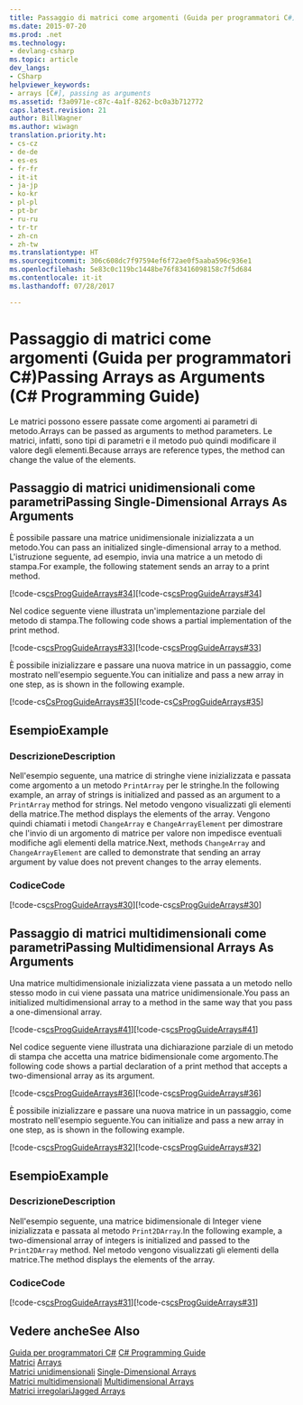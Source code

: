 ```yaml
---
title: Passaggio di matrici come argomenti (Guida per programmatori C#)
ms.date: 2015-07-20
ms.prod: .net
ms.technology:
- devlang-csharp
ms.topic: article
dev_langs:
- CSharp
helpviewer_keywords:
- arrays [C#], passing as arguments
ms.assetid: f3a0971e-c87c-4a1f-8262-bc0a3b712772
caps.latest.revision: 21
author: BillWagner
ms.author: wiwagn
translation.priority.ht:
- cs-cz
- de-de
- es-es
- fr-fr
- it-it
- ja-jp
- ko-kr
- pl-pl
- pt-br
- ru-ru
- tr-tr
- zh-cn
- zh-tw
ms.translationtype: HT
ms.sourcegitcommit: 306c608dc7f97594ef6f72ae0f5aaba596c936e1
ms.openlocfilehash: 5e83c0c119bc1448be76f83416098158c7f5d684
ms.contentlocale: it-it
ms.lasthandoff: 07/28/2017

---
```

# <a name="passing-arrays-as-arguments-c-programming-guide"></a><span data-ttu-id="1f006-102">Passaggio di matrici come argomenti (Guida per programmatori C#)</span><span class="sxs-lookup"><span data-stu-id="1f006-102">Passing Arrays as Arguments (C# Programming Guide)</span></span>
<span data-ttu-id="1f006-103">Le matrici possono essere passate come argomenti ai parametri di metodo.</span><span class="sxs-lookup"><span data-stu-id="1f006-103">Arrays can be passed as arguments to method parameters.</span></span> <span data-ttu-id="1f006-104">Le matrici, infatti, sono tipi di parametri e il metodo può quindi modificare il valore degli elementi.</span><span class="sxs-lookup"><span data-stu-id="1f006-104">Because arrays are reference types, the method can change the value of the elements.</span></span>  
  
## <a name="passing-single-dimensional-arrays-as-arguments"></a><span data-ttu-id="1f006-105">Passaggio di matrici unidimensionali come parametri</span><span class="sxs-lookup"><span data-stu-id="1f006-105">Passing Single-Dimensional Arrays As Arguments</span></span>  
 <span data-ttu-id="1f006-106">È possibile passare una matrice unidimensionale inizializzata a un metodo.</span><span class="sxs-lookup"><span data-stu-id="1f006-106">You can pass an initialized single-dimensional array to a method.</span></span> <span data-ttu-id="1f006-107">L'istruzione seguente, ad esempio, invia una matrice a un metodo di stampa.</span><span class="sxs-lookup"><span data-stu-id="1f006-107">For example, the following statement sends an array to a print method.</span></span>  
  
 <span data-ttu-id="1f006-108">[!code-cs[csProgGuideArrays#34](../../../csharp/programming-guide/arrays/codesnippet/CSharp/passing-arrays-as-arguments_1.cs)]</span><span class="sxs-lookup"><span data-stu-id="1f006-108">[!code-cs[csProgGuideArrays#34](../../../csharp/programming-guide/arrays/codesnippet/CSharp/passing-arrays-as-arguments_1.cs)]</span></span>  
  
 <span data-ttu-id="1f006-109">Nel codice seguente viene illustrata un'implementazione parziale del metodo di stampa.</span><span class="sxs-lookup"><span data-stu-id="1f006-109">The following code shows a partial implementation of the print method.</span></span>  
  
 <span data-ttu-id="1f006-110">[!code-cs[csProgGuideArrays#33](../../../csharp/programming-guide/arrays/codesnippet/CSharp/passing-arrays-as-arguments_2.cs)]</span><span class="sxs-lookup"><span data-stu-id="1f006-110">[!code-cs[csProgGuideArrays#33](../../../csharp/programming-guide/arrays/codesnippet/CSharp/passing-arrays-as-arguments_2.cs)]</span></span>  
  
 <span data-ttu-id="1f006-111">È possibile inizializzare e passare una nuova matrice in un passaggio, come mostrato nell'esempio seguente.</span><span class="sxs-lookup"><span data-stu-id="1f006-111">You can initialize and pass a new array in one step, as is shown in the following example.</span></span>  
  
 <span data-ttu-id="1f006-112">[!code-cs[CsProgGuideArrays#35](../../../csharp/programming-guide/arrays/codesnippet/CSharp/passing-arrays-as-arguments_3.cs)]</span><span class="sxs-lookup"><span data-stu-id="1f006-112">[!code-cs[CsProgGuideArrays#35](../../../csharp/programming-guide/arrays/codesnippet/CSharp/passing-arrays-as-arguments_3.cs)]</span></span>  
  
## <a name="example"></a><span data-ttu-id="1f006-113">Esempio</span><span class="sxs-lookup"><span data-stu-id="1f006-113">Example</span></span>  
  
### <a name="description"></a><span data-ttu-id="1f006-114">Descrizione</span><span class="sxs-lookup"><span data-stu-id="1f006-114">Description</span></span>  
 <span data-ttu-id="1f006-115">Nell'esempio seguente, una matrice di stringhe viene inizializzata e passata come argomento a un metodo `PrintArray` per le stringhe.</span><span class="sxs-lookup"><span data-stu-id="1f006-115">In the following example, an array of strings is initialized and passed as an argument to a `PrintArray` method for strings.</span></span> <span data-ttu-id="1f006-116">Nel metodo vengono visualizzati gli elementi della matrice.</span><span class="sxs-lookup"><span data-stu-id="1f006-116">The method displays the elements of the array.</span></span> <span data-ttu-id="1f006-117">Vengono quindi chiamati i metodi `ChangeArray` e `ChangeArrayElement` per dimostrare che l'invio di un argomento di matrice per valore non impedisce eventuali modifiche agli elementi della matrice.</span><span class="sxs-lookup"><span data-stu-id="1f006-117">Next, methods `ChangeArray` and `ChangeArrayElement` are called to demonstrate that sending an array argument by value does not prevent changes to the array elements.</span></span>  
  
### <a name="code"></a><span data-ttu-id="1f006-118">Codice</span><span class="sxs-lookup"><span data-stu-id="1f006-118">Code</span></span>  
 <span data-ttu-id="1f006-119">[!code-cs[csProgGuideArrays#30](../../../csharp/programming-guide/arrays/codesnippet/CSharp/passing-arrays-as-arguments_4.cs)]</span><span class="sxs-lookup"><span data-stu-id="1f006-119">[!code-cs[csProgGuideArrays#30](../../../csharp/programming-guide/arrays/codesnippet/CSharp/passing-arrays-as-arguments_4.cs)]</span></span>  
  
## <a name="passing-multidimensional-arrays-as-arguments"></a><span data-ttu-id="1f006-120">Passaggio di matrici multidimensionali come parametri</span><span class="sxs-lookup"><span data-stu-id="1f006-120">Passing Multidimensional Arrays As Arguments</span></span>  
 <span data-ttu-id="1f006-121">Una matrice multidimensionale inizializzata viene passata a un metodo nello stesso modo in cui viene passata una matrice unidimensionale.</span><span class="sxs-lookup"><span data-stu-id="1f006-121">You pass an initialized multidimensional array to a method in the same way that you pass a one-dimensional array.</span></span>  
  
 <span data-ttu-id="1f006-122">[!code-cs[csProgGuideArrays#41](../../../csharp/programming-guide/arrays/codesnippet/CSharp/passing-arrays-as-arguments_5.cs)]</span><span class="sxs-lookup"><span data-stu-id="1f006-122">[!code-cs[csProgGuideArrays#41](../../../csharp/programming-guide/arrays/codesnippet/CSharp/passing-arrays-as-arguments_5.cs)]</span></span>  
  
 <span data-ttu-id="1f006-123">Nel codice seguente viene illustrata una dichiarazione parziale di un metodo di stampa che accetta una matrice bidimensionale come argomento.</span><span class="sxs-lookup"><span data-stu-id="1f006-123">The following code shows a partial declaration of a print method that accepts a two-dimensional array as its argument.</span></span>  
  
 <span data-ttu-id="1f006-124">[!code-cs[csProgGuideArrays#36](../../../csharp/programming-guide/arrays/codesnippet/CSharp/passing-arrays-as-arguments_6.cs)]</span><span class="sxs-lookup"><span data-stu-id="1f006-124">[!code-cs[csProgGuideArrays#36](../../../csharp/programming-guide/arrays/codesnippet/CSharp/passing-arrays-as-arguments_6.cs)]</span></span>  
  
 <span data-ttu-id="1f006-125">È possibile inizializzare e passare una nuova matrice in un passaggio, come mostrato nell'esempio seguente.</span><span class="sxs-lookup"><span data-stu-id="1f006-125">You can initialize and pass a new array in one step, as is shown in the following example.</span></span>  
  
 <span data-ttu-id="1f006-126">[!code-cs[csProgGuideArrays#32](../../../csharp/programming-guide/arrays/codesnippet/CSharp/passing-arrays-as-arguments_7.cs)]</span><span class="sxs-lookup"><span data-stu-id="1f006-126">[!code-cs[csProgGuideArrays#32](../../../csharp/programming-guide/arrays/codesnippet/CSharp/passing-arrays-as-arguments_7.cs)]</span></span>  
  
## <a name="example"></a><span data-ttu-id="1f006-127">Esempio</span><span class="sxs-lookup"><span data-stu-id="1f006-127">Example</span></span>  
  
### <a name="description"></a><span data-ttu-id="1f006-128">Descrizione</span><span class="sxs-lookup"><span data-stu-id="1f006-128">Description</span></span>  
 <span data-ttu-id="1f006-129">Nell'esempio seguente, una matrice bidimensionale di Integer viene inizializzata e passata al metodo `Print2DArray`.</span><span class="sxs-lookup"><span data-stu-id="1f006-129">In the following example, a two-dimensional array of integers is initialized and passed to the `Print2DArray` method.</span></span> <span data-ttu-id="1f006-130">Nel metodo vengono visualizzati gli elementi della matrice.</span><span class="sxs-lookup"><span data-stu-id="1f006-130">The method displays the elements of the array.</span></span>  
  
### <a name="code"></a><span data-ttu-id="1f006-131">Codice</span><span class="sxs-lookup"><span data-stu-id="1f006-131">Code</span></span>  
 <span data-ttu-id="1f006-132">[!code-cs[csProgGuideArrays#31](../../../csharp/programming-guide/arrays/codesnippet/CSharp/passing-arrays-as-arguments_8.cs)]</span><span class="sxs-lookup"><span data-stu-id="1f006-132">[!code-cs[csProgGuideArrays#31](../../../csharp/programming-guide/arrays/codesnippet/CSharp/passing-arrays-as-arguments_8.cs)]</span></span>  
  
## <a name="see-also"></a><span data-ttu-id="1f006-133">Vedere anche</span><span class="sxs-lookup"><span data-stu-id="1f006-133">See Also</span></span>  
 <span data-ttu-id="1f006-134">[Guida per programmatori C#](../../../csharp/programming-guide/index.md) </span><span class="sxs-lookup"><span data-stu-id="1f006-134">[C# Programming Guide](../../../csharp/programming-guide/index.md) </span></span>  
 <span data-ttu-id="1f006-135">[Matrici](../../../csharp/programming-guide/arrays/index.md) </span><span class="sxs-lookup"><span data-stu-id="1f006-135">[Arrays](../../../csharp/programming-guide/arrays/index.md) </span></span>  
 <span data-ttu-id="1f006-136">[Matrici unidimensionali](../../../csharp/programming-guide/arrays/single-dimensional-arrays.md) </span><span class="sxs-lookup"><span data-stu-id="1f006-136">[Single-Dimensional Arrays](../../../csharp/programming-guide/arrays/single-dimensional-arrays.md) </span></span>  
 <span data-ttu-id="1f006-137">[Matrici multidimensionali](../../../csharp/programming-guide/arrays/multidimensional-arrays.md) </span><span class="sxs-lookup"><span data-stu-id="1f006-137">[Multidimensional Arrays](../../../csharp/programming-guide/arrays/multidimensional-arrays.md) </span></span>  
 [<span data-ttu-id="1f006-138">Matrici irregolari</span><span class="sxs-lookup"><span data-stu-id="1f006-138">Jagged Arrays</span></span>](../../../csharp/programming-guide/arrays/jagged-arrays.md)

